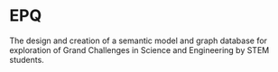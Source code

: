 # EPQ
The design and creation of a semantic model and graph database for exploration of Grand Challenges in Science and Engineering by STEM students.
